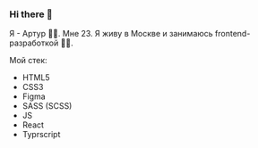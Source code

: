 ### Hi there 👋 
  Я - Артур 👱‍♂️. Мне 23. Я живу в Москве и занимаюсь frontend-разработкой 🧑‍💻.
  
  Мой стек:
  - HTML5
  - CSS3 
  - Figma
  - SASS (SCSS)
  - JS
  - React
  - Typrscript
 

<!--
